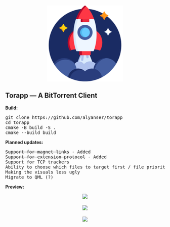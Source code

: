<p align="center"><img src="https://raw.githubusercontent.com/alyanser/torapp/master/resources/app_icon.png" height="240" width="240"></p>
<h2> Torapp — A BitTorrent Client</h2>

<b>Build:</b>
<pre>
git clone https://github.com/alyanser/torapp
cd torapp
cmake -B build -S .
cmake --build build
</pre>

<b>Planned updates:</b>
<pre>
<strike>Support for magnet links</strike> - Added
<strike>Support for extension protocol</strike> - Added
Support for TCP trackers
Ability to choose which files to target first / file priorities
Making the visuals less ugly
Migrate to QML (?)
</pre>

<b>Preview:</b><br>
<p align="center">
  <img src="https://imgur.com/oFhBSzk.png"><br><br>
  <img src="https://imgur.com/vKAIhki.png"><br><br>
  <img src="https://imgur.com/gBlA2Ky.png">
</p>
